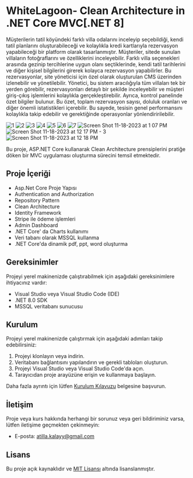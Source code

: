 # WhiteLagoon- Clean Architecture in .NET Core MVC[.NET 8]
Müşterilerin tatil köyündeki farklı villa odalarını inceleyip seçebildiği, kendi tatil planlarını oluşturabileceği ve kolaylıkla kredi kartlarıyla rezervasyon yapabileceği bir platform olarak tasarlanmıştır. Müşteriler, sitede sunulan villaların fotoğraflarını ve özelliklerini inceleyebilir. Farklı villa seçenekleri arasında gezinip tercihlerine uygun olanı seçtiklerinde, kendi tatil tarihlerini ve diğer kişisel bilgilerini girerek kolayca rezervasyon yapabilirler. Bu rezervasyonlar, site yöneticisi için özel olarak oluşturulan CMS üzerinden izlenebilir ve yönetilebilir. Yönetici, bu sistem aracılığıyla tüm villaları tek bir yerden görebilir, rezervasyonları detaylı bir şekilde inceleyebilir ve müşteri giriş-çıkış işlemlerini kolaylıkla gerçekleştirebilir. Ayrıca, kontrol panelinde özet bilgiler bulunur. Bu özet, toplam rezervasyon sayısı, doluluk oranları ve diğer önemli istatistikleri içerebilir. Bu sayede, tesisin genel performansını kolaylıkla takip edebilir ve gerektiğinde operasyonlar yönlendiririlebilir.

![1](https://github.com/atillakalay/WhiteLagoon/assets/63123956/387610de-495e-49e3-9a7b-460d704644da)
![2](https://github.com/atillakalay/WhiteLagoon/assets/63123956/67c652a3-e2f0-446b-9d88-c557cfafb08c)
![3](https://github.com/atillakalay/WhiteLagoon/assets/63123956/beb7fadc-5c0e-4306-a9a2-2f830ee662b2)
![4](https://github.com/atillakalay/WhiteLagoon/assets/63123956/62d04c03-b564-4d48-94a7-17756b690a7d)
![5](https://github.com/atillakalay/WhiteLagoon/assets/63123956/3386db20-5b3e-4a3c-a6f0-b55b233a9134)
![6](https://github.com/atillakalay/WhiteLagoon/assets/63123956/5e91391e-823a-41b9-9da0-a18824cb1aed)
![7](https://github.com/atillakalay/WhiteLagoon/assets/63123956/40b2729e-4374-4878-91c7-5532aeac3b9e)
![Screen Shot 11-18-2023 at 1 07 PM](https://github.com/atillakalay/WhiteLagoon/assets/63123956/8e8d4027-d78d-47c6-b9f5-25162d0e3656)
![Screen Shot 11-18-2023 at 12 17 PM - 3](https://github.com/atillakalay/WhiteLagoon/assets/63123956/3a568660-848f-45ff-ba20-8f6975327726)
![Screen Shot 11-18-2023 at 12 18 PM](https://github.com/atillakalay/WhiteLagoon/assets/63123956/0434d8c5-ff95-40e5-9a58-9935b82684fc)

Bu proje, ASP.NET Core kullanarak Clean Architecture prensiplerini pratiğe döken bir MVC uygulaması oluşturma sürecini temsil etmektedir.

## Proje İçeriği

- Asp.Net Core Proje Yapısı
- Authentication and Authorization
- Repository Pattern
- Clean Architecture
- Identity Framework
- Stripe ile ödeme işlemleri
- Admin Dashboard
- .NET Core' da Charts kullanımı
- Veri tabanı olarak MSSQL kullanma
- .NET Core'da dinamik pdf, ppt, word oluşturma

## Gereksinimler

Projeyi yerel makinenizde çalıştırabilmek için aşağıdaki gereksinimlere ihtiyacınız vardır:

- Visual Studio veya Visual Studio Code (IDE)
- .NET 8.0 SDK
- MSSQL veritabanı sunucusu

## Kurulum

Projeyi yerel makinenizde çalıştırmak için aşağıdaki adımları takip edebilirsiniz:

1. Projeyi klonlayın veya indirin.
2. Veritabanı bağlantısını yapılandırın ve gerekli tabloları oluşturun.
3. Projeyi Visual Studio veya Visual Studio Code'da açın.
5. Tarayıcıdan proje arayüzüne erişin ve kullanmaya başlayın.

Daha fazla ayrıntı için lütfen [Kurulum Kılavuzu](/docs/installation.md) belgesine başvurun.


## İletişim

Proje veya kurs hakkında herhangi bir sorunuz veya geri bildiriminiz varsa, lütfen iletişime geçmekten çekinmeyin:

- E-posta: [atilla.kalayy@gmail.com](atilla.kalayy@gmail.com)

## Lisans

Bu proje açık kaynaklıdır ve [MIT Lisansı](/LICENSE) altında lisanslanmıştır.
